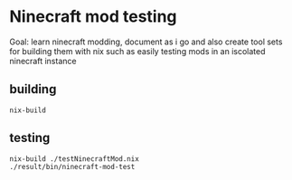 # Ninecraft mod testing
Goal: learn ninecraft modding, document as i go and also create tool sets for building them with nix such as easily testing mods in an iscolated ninecraft instance


## building

```
nix-build
```

## testing
```
nix-build ./testNinecraftMod.nix
./result/bin/ninecraft-mod-test
```